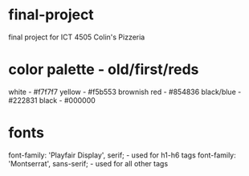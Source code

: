 # final-project
final project for ICT 4505
Colin's Pizzeria


# color palette - old/first/reds
white - #f7f7f7
yellow - #f5b553
brownish red - #854836
black/blue - #222831
black - #000000


# fonts
font-family: 'Playfair Display', serif; - used for h1-h6 tags
font-family: 'Montserrat', sans-serif; - used for all other tags
